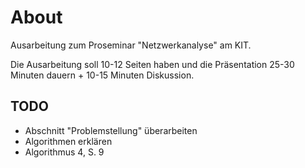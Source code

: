 About
=====
Ausarbeitung zum Proseminar "Netzwerkanalyse" am KIT.

Die Ausarbeitung soll 10-12 Seiten haben und die Präsentation
25-30 Minuten dauern + 10-15 Minuten Diskussion.

TODO
-----

* Abschnitt "Problemstellung" überarbeiten
* Algorithmen erklären
* Algorithmus 4, S. 9
